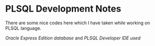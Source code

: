 # PLSQL Development Notes

There are some nice codes here which I have taken while working on PLSQL language.

_Oracle Express Edition database_ and  _PLSQL Developer IDE used_
